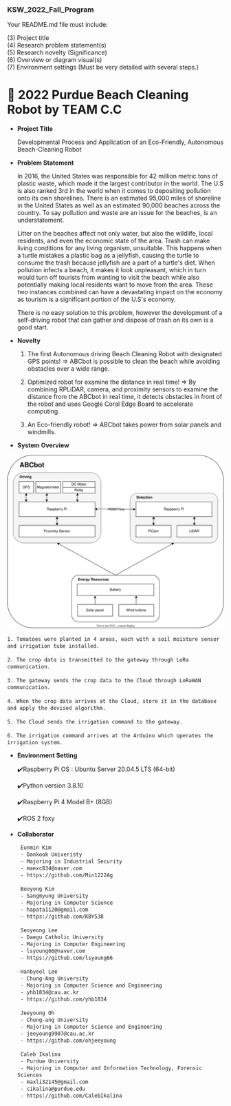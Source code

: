 ### KSW_2022_Fall_Program

Your README.md file must include:

(3) Project title  
(4) Research problem statement(s)  
(5) Research novelty (Significance)  
(6) Overview or diagram visual(s)  
(7) Environment settings (Must be very detailed with several steps.) 


# 🤖 2022 Purdue Beach Cleaning Robot by TEAM C.C

+ **Project Title**

    Developmental Process and Application of an Eco-Friendly, Autonomous Beach-Cleaning Robot

+ **Problem Statement**
    
    In 2016, the United States was responsible for 42 million metric tons of plastic waste, which made it the largest contributor in the world. The U.S is also ranked 3rd in the world when it comes to depositing pollution onto its own shorelines. There is an estimated 95,000 miles of shoreline in the United States as well as an estimated 90,000 beaches across the country. To say pollution and waste are an issue for the beaches, is an understatement.
    
    Litter on the beaches affect not only water, but also the wildlife, local residents, and even the economic state of the area. Trash can make living conditions for any living organism, unsuitable. This happens when a turtle mistakes a plastic bag as a jellyfish, causing the turtle to consume the trash because jellyfish are a part of a turtle's diet. When pollution infects a beach, it makes it look unpleasant, which in turn would turn off tourists from wanting to visit the beach while also potentially making local residents want to move from the area. These two instances combined can have a devastating impact on the economy as tourism is a significant portion of the U.S's economy. 
    
    There is no easy solution to this problem, however the development of a self-driving robot that can gather and dispose of trash on its own is a good start.

+ **Novelty**

    1. The first Autonomous driving Beach Cleaning Robot with designated GPS points!
       => ABCbot is possible to clean the beach while avoiding obstacles over a wide range.
      
    2. Optimized robot for examine the distance in real time!
       => By combining RPLiDAR, camera, and proximity sensors to examine the distance from the ABCbot in real time, it detects obstacles in front of the robot and uses Google Coral Edge Board to accelerate computing.

    3. An Eco-friendly robot!
       => ABCbot takes power from solar panels and windmills.


+ **System Overview**
 <p align="center">
   <img src="ABCbot.drawio (1).svg" alt="Robot Architecture"/>
</p>
    
    1. Tomatoes were planted in 4 areas, each with a soil moisture sensor and irrigation tube installed.
    
    2. The crop data is transmitted to the gateway through LoRa communication.
    
    3. The gateway sends the crop data to the Cloud through LoRaWAN communication.
    
    4. When the crop data arrives at the Cloud, store it in the database and apply the devised algorithm.
    
    5. The Cloud sends the irrigation command to the gateway.
    
    6. The irrigation command arrives at the Arduino which operates the irrigation system.

+ **Environment Setting**
    
    ✔️Raspberry Pi OS : Ubuntu Server 20.04.5 LTS (64-bit)
    
    ✔️Python version 3.8.10 
    
    ✔️Raspberry Pi 4 Model B+ (8GB)
    
    ✔️ROS 2 foxy
  

+ **Collaborator**
     
       Eunmin Kim
       - Dankook Univeristy
       - Majoring in Industrial Security
       - maexc834@naver.com
       - https://github.com/Min1222Ag
       
       Booyong Kim
       - Sangmyung University
       - Majoring in Computer Science
       - hapata1120@gmail.com
       - https://github.com/KBY538
      
       Seoyeong Lee
       - Daegu Catholic University
       - Majoring in Computer Engineering
       - lsyoung66@naver.com
       - https://github.com/lsyoung66
       
       Hanbyeol Lee
       - Chung-Ang University
       - Majoring in Computer Science and Engineering
       - yhb1834@cau.ac.kr
       - https://github.com/yhb1834
    
       Jeeyoung Oh
       - Chung-ang University
       - Majoring in Computer Science and Engineering
       - jeeyoung9907@cau.ac.kr
       - https://github.com/ohjeeyoung
    
       Caleb Ikalina
       - Purdue University
       - Majoring in Computer and Information Technology, Forensic Sciences
       - maxli32145@gmail.com
       - cikalina@purdue.edu
       - https://github.com/CalebIkalina

